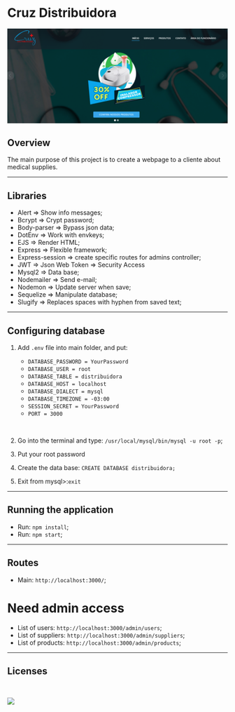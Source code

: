 # Cruz Distribuidora

<p>
    <img src="public/assets/img/wallpaper.png">
</p>

## Overview
The main purpose of this project is to create a webpage to a cliente about medical supplies.

<hr>

## Libraries 

- Alert => Show info messages;
- Bcrypt => Crypt password;
- Body-parser => Bypass json data;
- DotEnv => Work with envkeys;
- EJS => Render HTML;
- Express => Flexible framework;
- Express-session => create specific routes for admins controller;
- JWT => Json Web Token => Security Access 
- Mysql2 => Data base;
- Nodemailer => Send e-mail;
- Nodemon => Update server when save;
- Sequelize => Manipulate database;
- Slugify => Replaces spaces with hyphen from saved text;

<hr>

## Configuring database

1. Add `.env` file into main folder, and put:

    - `DATABASE_PASSWORD = YourPassword`
    - `DATABASE_USER = root`
    - `DATABASE_TABLE = distribuidora`
    - `DATABASE_HOST = localhost`
    - `DATABASE_DIALECT = mysql`
    - `DATABASE_TIMEZONE = -03:00`
    - `SESSION_SECRET = YourPassword`
    - `PORT = 3000`

<br>

2. Go into the terminal and type: `/usr/local/mysql/bin/mysql -u root -p`;

3. Put your root password

4. Create the data base: `CREATE DATABASE distribuidora;`

5. Exit from mysql>:`exit`

<hr>

## Running the application

- Run: `npm install`;
- Run: `npm start`;
<hr>

## Routes

- Main: `http://localhost:3000/`;

# Need admin access

- List of users: `http://localhost:3000/admin/users`;
- List of suppliers: `http://localhost:3000/admin/suppliers`;
- List of products: `http://localhost:3000/admin/products`;

<hr>

## Licenses
<br>
<p>
    <img src="https://img.shields.io/badge/Bootstrap-563D7C?style=for-the-badge&logo=bootstrap&logoColor=white">
</p>
